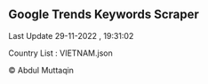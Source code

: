 

## Google Trends Keywords Scraper 
 
Last Update 29-11-2022 , 19:31:02

Country List :
VIETNAM.json



© Abdul Muttaqin 

